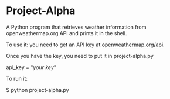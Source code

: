 Project-Alpha
=============

A Python program that retrieves weather information from openweathermap.org API and prints it in the shell.

To use it:
you need to get an API key at [openweathermap.org/api](http://openweathermap.org/api).

Once you have the key, you need to put it in project-alpha.py

api_key = "_your key_"

To run it:

$ python project-alpha.py


